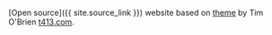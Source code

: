 [Open source]({{ site.source_link }}) website based on
[theme](https://github.com/t413/SinglePaged)
by Tim O'Brien [t413.com](http://t413.com/).
